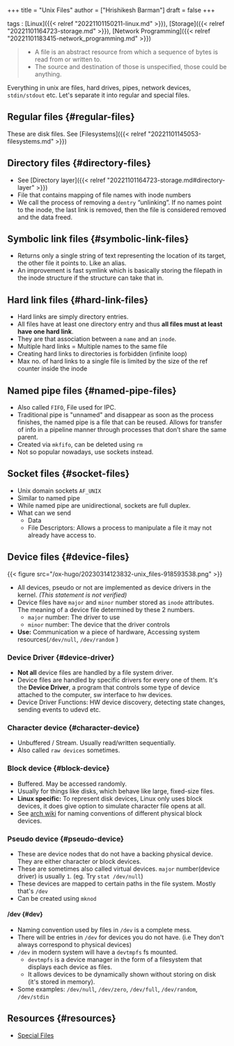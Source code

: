 +++
title = "Unix Files"
author = ["Hrishikesh Barman"]
draft = false
+++

tags
: [Linux]({{< relref "20221101150211-linux.md" >}}), [Storage]({{< relref "20221101164723-storage.md" >}}), [Network Programming]({{< relref "20221101183415-network_programming.md" >}})

<div class="warning">

> -   A file is an abstract resource from which a sequence of bytes is read from or written to.
> -   The source and destination of those is unspecified, those could be anything.
</div>

Everything in unix are files, hard drives, pipes, network devices, `stdin/stdout` etc. Let's separate it into regular and special files.


## Regular files {#regular-files}

These are disk files. See [Filesystems]({{< relref "20221101145053-filesystems.md" >}})


## Directory files {#directory-files}

-   See [Directory layer]({{< relref "20221101164723-storage.md#directory-layer" >}})
-   File that contains mapping of file names with inode numbers
-   We call the process of removing a `dentry` “unlinking”. If no names point to the inode, the last link is removed, then the file is considered removed and the data freed.


## Symbolic link files {#symbolic-link-files}

-   Returns only a single string of text representing the location of its target, the other file it points to. Like an alias.
-   An improvement is fast symlink which is basically storing the filepath in the inode structure if the structure can take that in.


## Hard link files {#hard-link-files}

-   Hard links are simply directory entries.
-   All files have at least one directory entry and thus **all files must at least have one hard link**.
-   They are that association between a `name` and an `inode`.
-   Multiple hard links = Multiple names to the same file
-   Creating hard links to directories is forbidden (infinite loop)
-   Max no. of hard links to a single file is limited by the size of the ref counter inside the inode


## Named pipe files {#named-pipe-files}

-   Also called `FIFO`, File used for IPC.
-   Traditional pipe is "unnamed" and disappear as soon as the process finishes, the named pipe is a file that can be reused. Allows for transfer of info in a pipeline manner through processes that don’t share the same parent.
-   Created via `mkfifo`, can be deleted using `rm`
-   Not so popular nowadays, use sockets instead.


## Socket files {#socket-files}

-   Unix domain sockets `AF_UNIX`
-   Similar to named pipe
-   While named pipe are unidirectional, sockets are full duplex.
-   What can we send
    -   Data
    -   File Descriptors: Allows a process to manipulate a file it may not already have access to.


## Device files {#device-files}

{{< figure src="/ox-hugo/20230314123832-unix_files-918593538.png" >}}

-   All devices, pseudo or not are implemented as device drivers in the kernel. _(This statement is not verified)_
-   Device files have `major` and `minor` number stored as `inode` attributes. The meaning of a device file determined by these 2 numbers.
    -   `major` number: The driver to use
    -   `minor` number: The device that the driver controls
-   **Use:** Communication w a piece of hardware, Accessing system resources(`/dev/null`, `/dev/random` )


### Device Driver {#device-driver}

-   **Not all** device files are handled by a file system driver.
-   Device files are handled by specific drivers for every one of them. It's the **Device Driver**, a program that controls some type of device attached to the computer, sw interface to hw devices.
-   Device Driver Functions: HW device discovery, detecting state changes, sending events to udevd etc.


### Character device {#character-device}

-   Unbuffered / Stream. Usually read/written sequentially.
-   Also called `raw devices` sometimes.


### Block device {#block-device}

-   Buffered. May be accessed randomly.
-   Usually for things like disks, which behave like large, fixed-size files.
-   **Linux specific:** To represent disk devices, Linux only uses block devices, it does give option to simulate character file opens at all.
-   See [arch wiki](https://wiki.archlinux.org/title/Device_file#Block_devices) for naming conventions of different physical block devices.


### Pseudo device {#pseudo-device}

-   These are device nodes that do not have a backing physical device. They are either character or block devices.
-   These are sometimes also called virtual devices. `major` number(device driver) is usually `1`. (eg. Try `stat /dev/null`)
-   These devices are mapped to certain paths in the file system. Mostly that's `/dev`
-   Can be created using `mknod`


#### /dev {#dev}

-   Naming convention used by files in `/dev` is a complete mess.
-   There will be entries in `/dev` for devices you do not have. (i.e They don't always correspond to physical devices)
-   `/dev` in modern system will have a `devtmpfs` fs mounted.
    -   `devtmpfs` is a device manager in the form of a filesystem that displays each device as files.
    -   It allows devices to be dynamically shown without storing on disk (it's stored in memory).
-   Some examples: `/dev/null`, `/dev/zero`, `/dev/full`, `/dev/random`, `/dev/stdin`


## Resources {#resources}

-   [Special Files](https://venam.nixers.net/blog/unix/2017/06/04/special-files.html)
